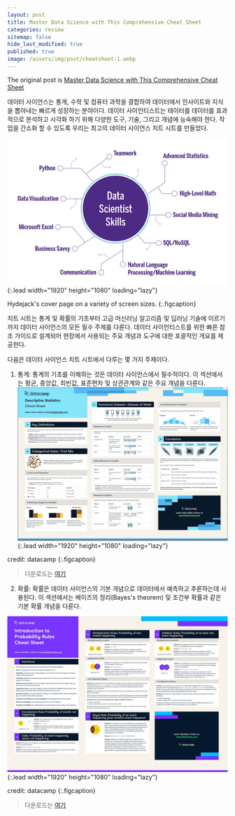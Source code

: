 ```yaml
---
layout: post
title: Master Data Science with This Comprehensive Cheat Sheet
categories: review
sitemap: false
hide_last_modified: true
published: true
image: /assets/img/post/cheatsheet-1.webp
---
```


The original post is <a href="https://ai.plainenglish.io/master-data-science-with-this-comprehensive-cheat-sheet-numpy-pandas-python-r-ml-dl-nlp-188d50a54952"> Master Data Science with This Comprehensive Cheat Sheet</a>

데이터 사이언스는 통계, 수학 및 컴퓨터 과학을 결합하여 데이터에서 인사이트와 지식을 뽑아내는 빠르게 성장하는 분야이다. 데이터 사이언티스트는 테이터를 데이터를 효과적으로 분석하고 시각화 하기 위해 다양한 도구, 기술, 그리고 개념에 능숙해야 한다. 작업을 간소화 할 수 있도록 우리는 최고의 데이터 사이언스 치트 시트를 만들었다. 

![Screenshot](assets/img/post/cheatsheet-1.webp){:.lead width="1920" height="1080" loading="lazy"}

Hydejack's cover page on a variety of screen sizes.
{:.figcaption}

치트 시트는 통계 및 확률의 기초부터 고급 머신러닝 알고리즘 및 딥러닝 기술에 이르기까지 데이터 사이언스의 모든 필수 주제를 다룬다. 데이터 사이언티스트를 위한 빠른 참조 가이드로 설계되어 현장에서 사용되는 주요 개념과 도구에 대한 포괄적인 개요를 제공한다. 

다음은 데이터 사이언스 치트 시트에서 다루는 몇 가지 주제이다. 

1. 통계: 통계의 기초를 이해하는 것은 데이터 사이언스에서 필수적이다. 이 섹션에서는 평균, 중앙값, 최빈값, 표준편차 및 상관관계와 같은 주요 개념을 다룬다. 
![Screenshot](assets/img/post/cheatsheet-2.webp){:.lead width="1920" height="1080" loading="lazy"}

credit: datacamp
{:.figcaption}

> 다운로드는 <a href="https://res.cloudinary.com/dyd911kmh/image/upload/v1662111933/Marketing/Blog/Descriptive_Statistics_Cheat_Sheet.pdf">여기</a>

2. 확률: 확률은 데이터 사이언스의 기본 개념으로 데이터에서 예측하고 추론하는데 사용된다. 이 섹션에서는 베이즈의 정리(Bayes's theorem) 및 조건부 확률과 같은 기본 확률 개념을 다룬다.

![Screenshot](assets/img/post/cheatsheet-3.webp){:.lead width="1920" height="1080" loading="lazy"}

credit: datacamp
{:.figcaption}

> 다운로드는 <a href="https://res.cloudinary.com/dyd911kmh/image/upload/v1674822557/Marketing/Blog/Probability_Cheat_Sheet.pdf">여기</a>
